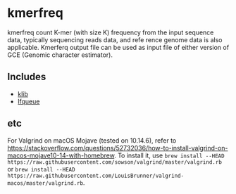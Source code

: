 # kmerfreq
kmerfreq count K-mer (with size K) frequency from the input sequence data, typically sequencing reads data, and refe rence genome data is also applicable. Kmerferq output file can be used as input file of either version of GCE (Genomic character estimator).

## Includes

* [klib](https://github.com/attractivechaos/klib)
* [lfqueue](https://github.com/Taymindis/lfqueue)

## etc

For Valgrind on macOS Mojave (tested on 10.14.6), refer to <https://stackoverflow.com/questions/52732036/how-to-install-valgrind-on-macos-mojave10-14-with-homebrew>. 
To install it, use `brew install --HEAD https://raw.githubusercontent.com/sowson/valgrind/master/valgrind.rb` or `brew install --HEAD https://raw.githubusercontent.com/LouisBrunner/valgrind-macos/master/valgrind.rb`.
